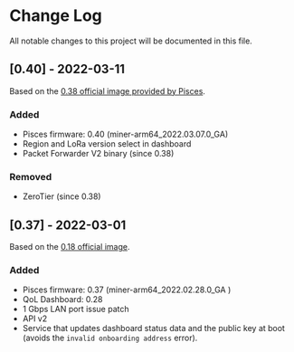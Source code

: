 # Change Log

All notable changes to this project will be documented in this file.


## [0.40] - 2022-03-11

Based on the [0.38 official image provided by Pisces](https://drive.google.com/drive/folders/18AP0SJmIPlgYyl1HHyxLqsD-d1mBpboh).

### Added

- Pisces firmware: 0.40 (miner-arm64_2022.03.07.0_GA)
- Region and LoRa version select in dashboard
- Packet Forwarder V2 binary (since 0.38)

### Removed

- ZeroTier (since 0.38)

## [0.37] - 2022-03-01

Based on the [0.18 official image](https://drive.google.com/drive/folders/1uSwoJKY0-rrSZBLaOBE9tIUYmBdqy5KW).

### Added

- Pisces firmware: 0.37 (miner-arm64_2022.02.28.0_GA )
- QoL Dashboard: 0.28
- 1 Gbps LAN port issue patch
- API v2
- Service that updates dashboard status data and the public key at boot (avoids the `invalid onboarding address` error).
